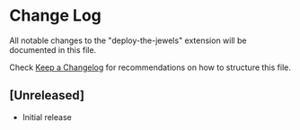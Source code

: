 # Change Log
All notable changes to the "deploy-the-jewels" extension will be documented in this file.

Check [Keep a Changelog](http://keepachangelog.com/) for recommendations on how to structure this file.

## [Unreleased]
- Initial release